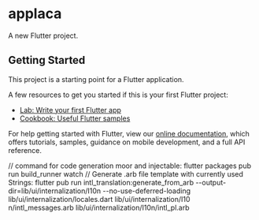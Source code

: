 # applaca

A new Flutter project.

## Getting Started

This project is a starting point for a Flutter application.

A few resources to get you started if this is your first Flutter project:

- [Lab: Write your first Flutter app](https://flutter.dev/docs/get-started/codelab)
- [Cookbook: Useful Flutter samples](https://flutter.dev/docs/cookbook)

For help getting started with Flutter, view our
[online documentation](https://flutter.dev/docs), which offers tutorials,
samples, guidance on mobile development, and a full API reference.

// command for code generation moor and injectable:
flutter packages pub run build_runner watch
// Generate .arb file template with currently used Strings: 
flutter pub run intl_translation:generate_from_arb --output-dir=lib/ui/internalization/I10n --no-use-deferred-loading lib/ui/internalization/locales.dart lib/ui/internalization/I10
n/intl_messages.arb lib/ui/internalization/I10n/intl_pl.arb

